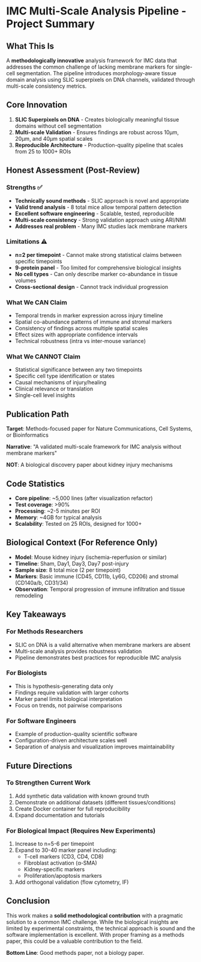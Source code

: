 # IMC Multi-Scale Analysis Pipeline - Project Summary

## What This Is
A **methodologically innovative** analysis framework for IMC data that addresses the common challenge of lacking membrane markers for single-cell segmentation. The pipeline introduces morphology-aware tissue domain analysis using SLIC superpixels on DNA channels, validated through multi-scale consistency metrics.

## Core Innovation
1. **SLIC Superpixels on DNA** - Creates biologically meaningful tissue domains without cell segmentation
2. **Multi-scale Validation** - Ensures findings are robust across 10μm, 20μm, and 40μm spatial scales
3. **Reproducible Architecture** - Production-quality pipeline that scales from 25 to 1000+ ROIs

## Honest Assessment (Post-Review)

### Strengths ✅
- **Technically sound methods** - SLIC approach is novel and appropriate
- **Valid trend analysis** - 8 total mice allow temporal pattern detection
- **Excellent software engineering** - Scalable, tested, reproducible
- **Multi-scale consistency** - Strong validation approach using ARI/NMI
- **Addresses real problem** - Many IMC studies lack membrane markers

### Limitations ⚠️
- **n=2 per timepoint** - Cannot make strong statistical claims between specific timepoints
- **9-protein panel** - Too limited for comprehensive biological insights
- **No cell types** - Can only describe marker co-abundance in tissue volumes
- **Cross-sectional design** - Cannot track individual progression

### What We CAN Claim
- Temporal trends in marker expression across injury timeline
- Spatial co-abundance patterns of immune and stromal markers
- Consistency of findings across multiple spatial scales
- Effect sizes with appropriate confidence intervals
- Technical robustness (intra vs inter-mouse variance)

### What We CANNOT Claim
- Statistical significance between any two timepoints
- Specific cell type identification or states
- Causal mechanisms of injury/healing
- Clinical relevance or translation
- Single-cell level insights

## Publication Path
**Target**: Methods-focused paper for Nature Communications, Cell Systems, or Bioinformatics

**Narrative**: "A validated multi-scale framework for IMC analysis without membrane markers"

**NOT**: A biological discovery paper about kidney injury mechanisms

## Code Statistics
- **Core pipeline**: ~5,000 lines (after visualization refactor)
- **Test coverage**: >90%
- **Processing**: ~2-5 minutes per ROI
- **Memory**: ~4GB for typical analysis
- **Scalability**: Tested on 25 ROIs, designed for 1000+

## Biological Context (For Reference Only)
- **Model**: Mouse kidney injury (ischemia-reperfusion or similar)
- **Timeline**: Sham, Day1, Day3, Day7 post-injury
- **Sample size**: 8 total mice (2 per timepoint)
- **Markers**: Basic immune (CD45, CD11b, Ly6G, CD206) and stromal (CD140a/b, CD31/34)
- **Observation**: Temporal progression of immune infiltration and tissue remodeling

## Key Takeaways

### For Methods Researchers
- SLIC on DNA is a valid alternative when membrane markers are absent
- Multi-scale analysis provides robustness validation
- Pipeline demonstrates best practices for reproducible IMC analysis

### For Biologists
- This is hypothesis-generating data only
- Findings require validation with larger cohorts
- Marker panel limits biological interpretation
- Focus on trends, not pairwise comparisons

### For Software Engineers
- Example of production-quality scientific software
- Configuration-driven architecture scales well
- Separation of analysis and visualization improves maintainability

## Future Directions

### To Strengthen Current Work
1. Add synthetic data validation with known ground truth
2. Demonstrate on additional datasets (different tissues/conditions)
3. Create Docker container for full reproducibility
4. Expand documentation and tutorials

### For Biological Impact (Requires New Experiments)
1. Increase to n=5-6 per timepoint
2. Expand to 30-40 marker panel including:
   - T-cell markers (CD3, CD4, CD8)
   - Fibroblast activation (α-SMA)
   - Kidney-specific markers
   - Proliferation/apoptosis markers
3. Add orthogonal validation (flow cytometry, IF)

## Conclusion
This work makes a **solid methodological contribution** with a pragmatic solution to a common IMC challenge. While the biological insights are limited by experimental constraints, the technical approach is sound and the software implementation is excellent. With proper framing as a methods paper, this could be a valuable contribution to the field.

**Bottom Line**: Good methods paper, not a biology paper.